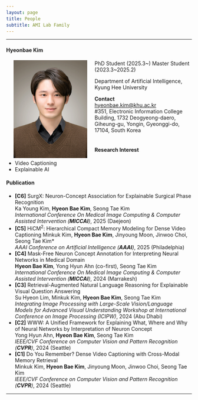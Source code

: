 ```yaml
---
layout: page
title: People 
subtitle: AMI Lab Family
---
```


<hr>

#### Hyeonbae Kim
  
<img src="https://raw.githubusercontent.com/ailabkhu/ailabkhu.github.io/master/img/HyeonbaeKim.jpg" width="200" height="265" align="left" hspace="20" />
PhD Student (2025.3~)   
Master Student (2023.3~2025.2)      

Department of Artificial Intelligence, Kyung Hee University         
            

**Contact**  
hyeonbae.kim@khu.ac.kr                                                          
#351, Electronic Information College Building, 1732 Deogyeong-daero, Giheung-gu, Yongin, Gyeonggi-do, 17104, South Korea  
<br>

#### Research Interest
* Video Captioning
* Explainable AI

#### Publication
- **[C6]** SurgX: Neuron-Concept Association for Explainable Surgical Phase Recognition                                                                                                                 
Ka Young Kim, **Hyeon Bae Kim**, Seong Tae Kim         
_International Conference On Medical Image Computing & Computer Assisted Intervention (**MICCAI**)_, 2025 (Daejeon)
- **[C5]** HiCM<sup>2</sup>: Hierarchical Compact Memory Modeling for Dense Video Captioning
Minkuk Kim, **Hyeon Bae Kim**, Jinyoung Moon, Jinwoo Choi, Seong Tae Kim*           
_AAAI Conference on Artificial Intelligence (**AAAI**)_, 2025 (Philadelphia)
- **[C4]** Mask-Free Neuron Concept Annotation for Interpreting Neural Networks in Medical Domain                                           
**Hyeon Bae Kim**, Yong Hyun Ahn (co-first), Seong Tae Kim            
_International Conference On Medical Image Computing & Computer Assisted Intervention (**MICCAI**)_, 2024 (Marrakesh)
- **[C3]** Retrieval-Augmented Natural Language Reasoning for Explainable Visual Question Answering                            
Su Hyeon Lim, Minkuk Kim, **Hyeon Bae Kim**, Seong Tae Kim           
_Integrating Image Processing with Large-Scale Vision/Language Models for Advanced Visual Understanding Workshop at International Conference on Image Processing (ICIPW)_, 2024 (Abu Dhabi)
- **[C2]** WWW: A Unified Framework for Explaining What, Where and Why of Neural Networks by Interpretation of Neuron Concept                                      
Yong Hyun Ahn, **Hyeon Bae Kim**, Seong Tae Kim            
_IEEE/CVF Conference on Computer Vision and Pattern Recognition (**CVPR**)_, 2024 (Seattle)
- **[C1]** Do You Remember? Dense Video Captioning with Cross-Modal Memory Retrieval                                      
Minkuk Kim, **Hyeon Bae Kim**, Jinyoung Moon, Jinwoo Choi, Seong Tae Kim         
_IEEE/CVF Conference on Computer Vision and Pattern Recognition (**CVPR**)_, 2024 (Seattle)

<hr>

